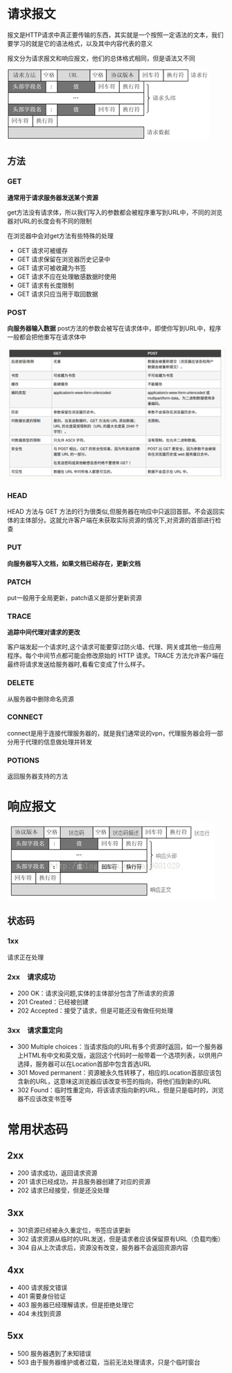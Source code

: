 # 请求报文
报文是HTTP请求中真正要传输的东西，其实就是一个按照一定语法的文本，我们要学习的就是它的语法格式，以及其中内容代表的意义

报文分为请求报文和响应报文，他们的总体格式相同，但是语法又不同

![](img/1.png)


## 方法

### GET

**通常用于请求服务器发送某个资源**

get方法没有请求体，所以我们写入的参数都会被程序重写到URL中，不同的浏览器对URL的长度会有不同的限制

在浏览器中会对get方法有些特殊的处理
- GET 请求可被缓存
- GET 请求保留在浏览器历史记录中
- GET 请求可被收藏为书签
- GET 请求不应在处理敏感数据时使用
- GET 请求有长度限制
- GET 请求只应当用于取回数据

### POST

**向服务器输入数据**
post方法的参数会被写在请求体中，即使你写到URL中，程序一般都会把他重写在请求体中

![](img/3.png)

### HEAD

HEAD 方法与 GET 方法的行为很类似,但服务器在响应中只返回首部。不会返回实体的主体部分。这就允许客户端在未获取实际资源的情况下,对资源的首部进行检查

### PUT

**向服务器写入文档，如果文档已经存在，更新文档**

### PATCH
put一般用于全局更新，patch语义是部分更新资源

### TRACE

**追踪中间代理对请求的更改**

客户端发起一个请求时,这个请求可能要穿过防火墙、代理、网关或其他一些应用程序。每个中间节点都可能会修改原始的 HTTP 请求。TRACE 方法允许客户端在最终将请求发送给服务器时,看看它变成了什么样子。

### DELETE
从服务器中删除命名资源


### CONNECT
connect是用于连接代理服务器的，就是我们通常说的vpn，代理服务器会将一部分用于代理的信息做处理并转发

### POTIONS
返回服务器支持的方法

# 响应报文
![](img/2.png)

## 状态码
### 1xx
请求正在处理

### 2xx　请求成功
- 200 OK：请求没问题,实体的主体部分包含了所请求的资源
- 201 Created：已经被创建
- 202 Accepted：接受了请求，但是可能还没有做任何处理

### 3xx　请求重定向
- 300 Multiple choices：当请求指向的URL有多个资源时返回，如一个服务器上HTML有中文和英文版，返回这个代码时一般带着一个选项列表，以供用户选择，服务器可以在Location首部中包含首选URL
- 301 Moved permanent：资源被永久性转移了，相应的Location首部应该包含新的URL，这意味这浏览器应该改变书签的指向，将他们指到新的URL
- 302 Found：临时性重定向，将该请求指向新的URL，但是只是临时的，浏览器不应该改变书签等

# 常用状态码

## 2xx
- 200 请求成功，返回请求资源
- 201 请求已经成功，并且服务器创建了对应的资源
- 202 请求已经接受，但是还没处理

## 3xx
- 301资源已经被永久重定位，书签应该更新
- 302 请求资源从临时的URL发送，但是请求者应该保留原有URL（负载均衡）
- 304 自从上次请求后，资源没有改变，服务器不会返回资源内容

## 4xx
- 400 请求报文错误
- 401 需要身份验证
- 403 服务器已经理解请求，但是拒绝处理它
- 404 未找到资源

## 5xx
- 500 服务器遇到了未知错误
- 503 由于服务器维护或者过载，当前无法处理请求，只是个临时窗台
